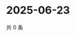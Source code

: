 # 2025-06-23

共 0 条

<!-- BEGIN ZHIHUQUESTIONS -->
<!-- 最后更新时间 Mon Jun 23 2025 14:18:21 GMT+0800 (China Standard Time) -->

<!-- END ZHIHUQUESTIONS -->
